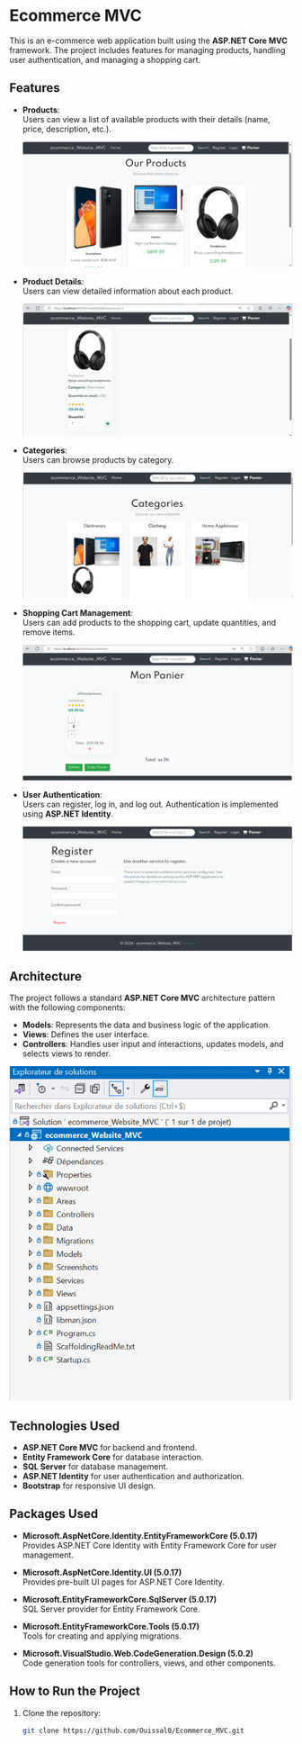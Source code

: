 # Ecommerce MVC

This is an e-commerce web application built using the **ASP.NET Core MVC** framework. The project includes features for managing products, handling user authentication, and managing a shopping cart.

## Features

- **Products**:  
  Users can view a list of available products with their details (name, price, description, etc.).

  ![Products](./ecommerce_Website_MVC/Screenshots/Products.png)

- **Product Details**:  
  Users can view detailed information about each product.

  ![Product Details](./ecommerce_Website_MVC/Screenshots/Details.png)

- **Categories**:  
  Users can browse products by category.

  ![Categories](./ecommerce_Website_MVC/Screenshots/Categories.png)

- **Shopping Cart Management**:  
  Users can add products to the shopping cart, update quantities, and remove items.

  ![Shopping Cart](./ecommerce_Website_MVC/Screenshots/Panier.png)

- **User Authentication**:  
  Users can register, log in, and log out. Authentication is implemented using **ASP.NET Identity**.

  ![Register](./ecommerce_Website_MVC/Screenshots/Register.png)

## Architecture

The project follows a standard **ASP.NET Core MVC** architecture pattern with the following components:

- **Models**: Represents the data and business logic of the application.
- **Views**: Defines the user interface.
- **Controllers**: Handles user input and interactions, updates models, and selects views to render.

![Architecture MVC](./ecommerce_Website_MVC/Screenshots/ArchitectureMVC.png)

## Technologies Used

- **ASP.NET Core MVC** for backend and frontend.
- **Entity Framework Core** for database interaction.
- **SQL Server** for database management.
- **ASP.NET Identity** for user authentication and authorization.
- **Bootstrap** for responsive UI design.

## Packages Used

- **Microsoft.AspNetCore.Identity.EntityFrameworkCore (5.0.17)**  
  Provides ASP.NET Core Identity with Entity Framework Core for user management.

- **Microsoft.AspNetCore.Identity.UI (5.0.17)**  
  Provides pre-built UI pages for ASP.NET Core Identity.

- **Microsoft.EntityFrameworkCore.SqlServer (5.0.17)**  
  SQL Server provider for Entity Framework Core.

- **Microsoft.EntityFrameworkCore.Tools (5.0.17)**  
  Tools for creating and applying migrations.

- **Microsoft.VisualStudio.Web.CodeGeneration.Design (5.0.2)**  
  Code generation tools for controllers, views, and other components.

## How to Run the Project

1. Clone the repository:
   ```bash
   git clone https://github.com/Ouissal0/Ecommerce_MVC.git

